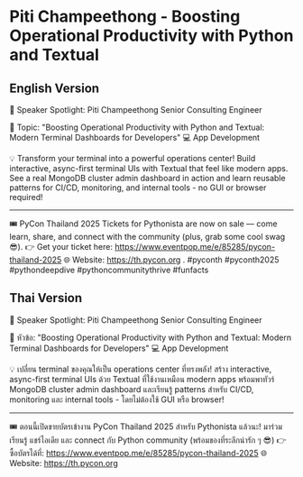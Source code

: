# Piti Champeethong - Boosting Operational Productivity with Python and Textual

## English Version

🎤 Speaker Spotlight: Piti Champeethong
Senior Consulting Engineer

📌 Topic: "Boosting Operational Productivity with Python and Textual: Modern Terminal Dashboards for Developers"
💻 App Development

💡 Transform your terminal into a powerful operations center! Build interactive, async-first terminal UIs with Textual that feel like modern apps. See a real MongoDB cluster admin dashboard in action and learn reusable patterns for CI/CD, monitoring, and internal tools - no GUI or browser required!

---

🎟️ PyCon Thailand 2025 Tickets for Pythonista are now on sale — come learn, share, and connect with the community (plus, grab some cool swag 😎).
👉 Get your ticket here: https://www.eventpop.me/e/85285/pycon-thailand-2025
🌐 Website: https://th.pycon.org 
.
#pyconth #pyconth2025 #pythondeepdive #pythoncommunitythrive #funfacts

## Thai Version

🎤 Speaker Spotlight: Piti Champeethong
Senior Consulting Engineer

📌 หัวข้อ: "Boosting Operational Productivity with Python and Textual: Modern Terminal Dashboards for Developers"
💻 App Development

💡 เปลี่ยน terminal ของคุณให้เป็น operations center ที่ทรงพลัง! สร้าง interactive, async-first terminal UIs ด้วย Textual ที่ใช้งานเหมือน modern apps พร้อมพาทัวร์ MongoDB cluster admin dashboard และเรียนรู้ patterns สำหรับ CI/CD, monitoring และ internal tools - โดยไม่ต้องใช้ GUI หรือ browser!

---

🎟️ ตอนนี้เปิดขายบัตรเข้างาน PyCon Thailand 2025 สำหรับ Pythonista แล้วนะ!
มาร่วมเรียนรู้ แชร์ไอเดีย และ connect กับ Python community (พร้อมของที่ระลึกน่ารัก ๆ 😎)
👉 ซื้อบัตรได้ที่: https://www.eventpop.me/e/85285/pycon-thailand-2025
🌐 Website: https://th.pycon.org